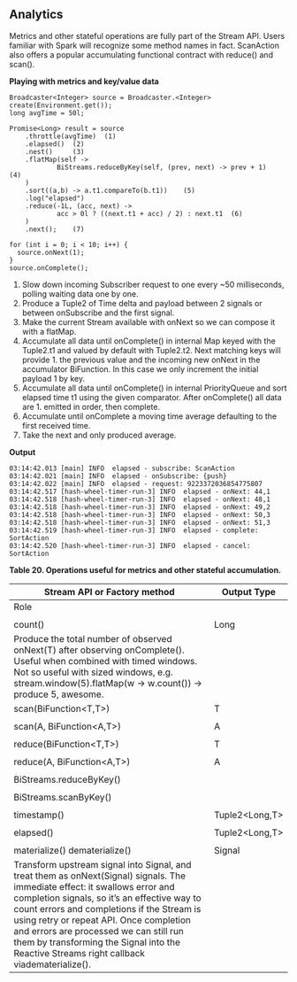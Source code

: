 
## Analytics

Metrics and other stateful operations are fully part of the Stream API. Users familiar with Spark will recognize some method names in fact. ScanAction also offers a popular accumulating functional contract with reduce() and scan().

**Playing with metrics and key/value data**

```
Broadcaster<Integer> source = Broadcaster.<Integer> create(Environment.get());
long avgTime = 50l;

Promise<Long> result = source
    .throttle(avgTime)  (1)
    .elapsed()  (2)
    .nest()     (3)
    .flatMap(self ->
            BiStreams.reduceByKey(self, (prev, next) -> prev + 1)    (4)
    )
    .sort((a,b) -> a.t1.compareTo(b.t1))    (5)
    .log("elapsed")
    .reduce(-1L, (acc, next) ->
            acc > 0l ? ((next.t1 + acc) / 2) : next.t1  (6)
    )
    .next();    (7)

for (int i = 0; i < 10; i++) {
  source.onNext(1);
}
source.onComplete();
```

1. Slow down incoming Subscriber request to one every ~50 milliseconds, polling waiting data one by one.
1. Produce a Tuple2 of Time delta and payload between 2 signals or between onSubscribe and the first signal.
1. Make the current Stream available with onNext so we can compose it with a flatMap.
1. Accumulate all data until onComplete() in internal Map keyed with the Tuple2.t1 and valued by default with Tuple2.t2. Next matching keys will provide 1. the previous value and the incoming new onNext in the accumulator BiFunction. In this case we only increment the initial payload 1 by key.
1. Accumulate all data until onComplete() in internal PriorityQueue and sort elapsed time t1 using the given comparator. After onComplete() all data are 1. emitted in order, then complete.
1. Accumulate until onComplete a moving time average defaulting to the first received time.
1. Take the next and only produced average.

**Output**

```
03:14:42.013 [main] INFO  elapsed - subscribe: ScanAction
03:14:42.021 [main] INFO  elapsed - onSubscribe: {push}
03:14:42.022 [main] INFO  elapsed - request: 9223372036854775807
03:14:42.517 [hash-wheel-timer-run-3] INFO  elapsed - onNext: 44,1
03:14:42.518 [hash-wheel-timer-run-3] INFO  elapsed - onNext: 48,1
03:14:42.518 [hash-wheel-timer-run-3] INFO  elapsed - onNext: 49,2
03:14:42.518 [hash-wheel-timer-run-3] INFO  elapsed - onNext: 50,3
03:14:42.518 [hash-wheel-timer-run-3] INFO  elapsed - onNext: 51,3
03:14:42.519 [hash-wheel-timer-run-3] INFO  elapsed - complete: SortAction
03:14:42.520 [hash-wheel-timer-run-3] INFO  elapsed - cancel: SortAction
```

**Table 20. Operations useful for metrics and other stateful accumulation.**

|	Stream<T> API or Factory method	|	Output Type	|
|----|----|
|	Role	|		|
|		|		|
|	count()	|	Long	|
|	Produce the total number of observed onNext(T) after observing onComplete(). Useful when combined with timed windows. Not so useful with sized windows, e.g. stream.window(5).flatMap(w -> w.count()) → produce 5, awesome.	|		|
|	scan(BiFunction<T,T>)	|	T	|
|		|		|
|	scan(A, BiFunction<A,T>)	|	A	|
|		|		|
|	reduce(BiFunction<T,T>)	|	T	|
|		|		|
|	reduce(A, BiFunction<A,T>)	|	A	|
|		|		|
|	BiStreams.reduceByKey()	|		|
|		|		|
|	BiStreams.scanByKey()	|		|
|		|		|
|	timestamp()	|	Tuple2<Long,T>	|
|		|		|
|	elapsed()	|	Tuple2<Long,T>	|
|		|		|
|	materialize() dematerialize()	|	Signal<T>	|
|	Transform upstream signal into Signal<T>, and treat them as onNext(Signal<T>) signals. The immediate effect: it swallows error and completion signals, so it’s an effective way to count errors and completions if the Stream is using retry or repeat API. Once completion and errors are processed we can still run them by transforming the Signal<T> into the Reactive Streams right callback viadematerialize().	|		|